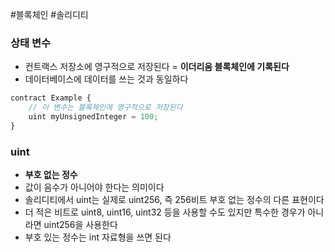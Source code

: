 ---
---

#블록체인 #솔리디티 
### 상태 변수
+ 컨트랙스 저장소에 영구적으로 저장된다 = **이더리움 블록체인에 기록된다**
+ 데이터베이스에 데이터를 쓰는 것과 동일하다

``` JavaScript
contract Example { 
	// 이 변수는 블록체인에 영구적으로 저장된다
	uint myUnsignedInteger = 100; 
}
```

### uint
+ **부호 없는 정수**
+ 값이 음수가 아니어야 한다는 의미이다
+ 솔리디티에서 uint는 실제로 uint256, 즉 256비트 부호 없는 정수의 다른 표현이다
+ 더 적은 비트로 uint8, uint16, uint32 등을 사용할 수도 있지만 특수한 경우가 아니라면 uint256을 사용한다
+ 부호 있는 정수는 int 자료형을 쓰면 된다